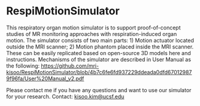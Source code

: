 # RespiMotionSimulator
This respiratory organ motion simulator is to support proof-of-concept studies of MR monitoring approaches with respiration-induced organ motion.
The simulator consists of two main parts: 1) Motion actuator located outside the MRI scanner; 2) Motion phantom placed inside the MRI scanner.
These can be easily replicated based on open-source 3D models here and instructions.
Mechanisms of the simulator are described in User Manual as the following:
https://github.com/mri-kisoo/RespiMotionSimulator/blob/4b7c6fe6fd937229ddeada0dfd670129879f96fa/User%20Manual_v2.pdf

Please contact me if you have any questions and want to use our simulator for your research.
Contact: kisoo.kim@ucsf.edu
